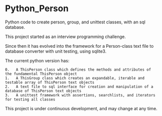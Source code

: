 # Python_Person
Python code to create person, group, and unittest classes, with an sql database.

This project started as an interview programming challenge.

Since then it has evolved into the framework for a Person-class text file to database converter with unit testing, using sqlite3. 

The current python version has:
    
    0.   A ThisPerson class which defines the methods and attributes of the fundamental ThisPerson object
    1.   A ThisGroup class which creates an expandable, iterable and testable array of ThisPerson text objects
    2.   A text file to sql interface for creation and manipulation of a database of ThisPerson text objects
    3.   A unittest framework with assertions, searchlists, and iterators for testing all classes
    
This project is under continuous development, and may change at any time.


